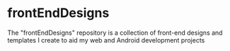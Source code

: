 # frontEndDesigns
The "frontEndDesigns" repository is a collection of front-end designs and templates I create to aid my web and Android development projects
